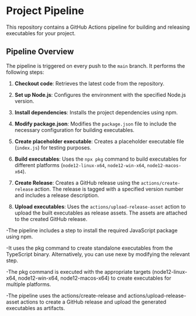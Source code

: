 # Project Pipeline

This repository contains a GitHub Actions pipeline for building and releasing executables for your project.

## Pipeline Overview

The pipeline is triggered on every push to the `main` branch. It performs the following steps:

1. **Checkout code**: Retrieves the latest code from the repository.

2. **Set up Node.js**: Configures the environment with the specified Node.js version.

3. **Install dependencies**: Installs the project dependencies using npm.

4. **Modify package.json**: Modifies the `package.json` file to include the necessary configuration for building executables.

5. **Create placeholder executable**: Creates a placeholder executable file (`index.js`) for testing purposes.

6. **Build executables**: Uses the `npx pkg` command to build executables for different platforms (`node12-linux-x64`, `node12-win-x64`, `node12-macos-x64`).

7. **Create Release**: Creates a GitHub release using the `actions/create-release` action. The release is tagged with a specified version number and includes a release description.

8. **Upload executables**: Uses the `actions/upload-release-asset` action to upload the built executables as release assets. The assets are attached to the created GitHub release.

-The pipeline includes a step to install the required JavaScript package using npm.

-It uses the pkg command to create standalone executables from the TypeScript binary. Alternatively, you can use nexe by modifying the relevant step.

-The pkg command is executed with the appropriate targets (node12-linux-x64, node12-win-x64, node12-macos-x64) to create executables for multiple platforms.

-The pipeline uses the actions/create-release and actions/upload-release-asset actions to create a GitHub release and upload the generated executables as artifacts.
